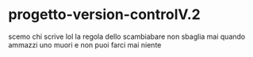 # progetto-version-controlV.2
scemo chi scrive
lol
la regola dello scambiabare non sbaglia mai 
quando ammazzi uno muori e non puoi farci mai niente